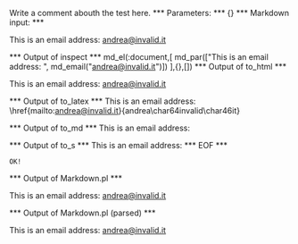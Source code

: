 Write a comment abouth the test here.
*** Parameters: ***
{}
*** Markdown input: ***


This is an email address: <andrea@invalid.it>
	
*** Output of inspect ***
md_el(:document,[
	md_par(["This is an email address: ", md_email("andrea@invalid.it")])
],{},[])
*** Output of to_html ***

<p>This is an email address: <a href='mailto:andrea@invalid.it'>&#097;&#110;&#100;&#114;&#101;&#097;&#064;&#105;&#110;&#118;&#097;&#108;&#105;&#100;&#046;&#105;&#116;</a></p>

*** Output of to_latex ***
This is an email address: \href{mailto:andrea@invalid.it}{andrea\char64invalid\char46it}


*** Output of to_md ***
This is an email address:


*** Output of to_s ***
This is an email address: 
*** EOF ***



	OK!



*** Output of Markdown.pl ***
<p>This is an email address: <a href="&#x6D;&#x61;&#x69;l&#116;&#111;:&#97;&#x6E;&#x64;&#x72;&#101;&#97;&#64;&#x69;&#110;&#118;&#x61;&#x6C;&#x69;&#x64;&#46;&#x69;&#116;">&#97;&#x6E;&#x64;&#x72;&#101;&#97;&#64;&#x69;&#110;&#118;&#x61;&#x6C;&#x69;&#x64;&#46;&#x69;&#116;</a></p>

*** Output of Markdown.pl (parsed) ***
<p>This is an email address: <a href='&amp;#x6D;&amp;#x61;&amp;#x69;l&amp;#116;&amp;#111;:&amp;#97;&amp;#x6E;&amp;#x64;&amp;#x72;&amp;#101;&amp;#97;&amp;#64;&amp;#x69;&amp;#110;&amp;#118;&amp;#x61;&amp;#x6C;&amp;#x69;&amp;#x64;&amp;#46;&amp;#x69;&amp;#116;'>&#97;&#x6E;&#x64;&#x72;&#101;&#97;&#64;&#x69;&#110;&#118;&#x61;&#x6C;&#x69;&#x64;&#46;&#x69;&#116;</a
   ></p
 >